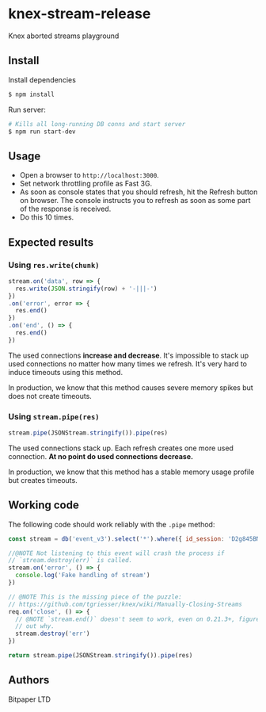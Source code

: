 # knex-stream-release
Knex aborted streams playground

## Install

Install dependencies

```js
$ npm install
```

Run server:

```bash
# Kills all long-running DB conns and start server
$ npm run start-dev
```

## Usage

- Open a browser to `http://localhost:3000`.
- Set network throttling profile as Fast 3G.
- As soon as console states that you should refresh, hit the Refresh button
  on browser. The console instructs you to refresh as soon as some part of the
  response is received.
- Do this 10 times.

## Expected results

### Using `res.write(chunk)`

```js
stream.on('data', row => {
  res.write(JSON.stringify(row) + '-|||-')
})
.on('error', error => {
  res.end()
})
.on('end', () => {
  res.end()
})
```
The used connections **increase and decrease**. It's impossible to stack up used
connections no matter how many times we refresh. It's very hard to induce
timeouts using this method.

In production, we know that this method causes severe memory spikes but does not
create timeouts.

### Using `stream.pipe(res)`

```js
stream.pipe(JSONStream.stringify()).pipe(res)
```

The used connections stack up. Each refresh creates one more used connection. **At no point do used connections decrease.**

In production, we know that this method has a stable memory usage profile but
creates timeouts.

## Working code

The following code should work reliably with the `.pipe` method:

```js
const stream = db('event_v3').select('*').where({ id_session: 'D2g845BN-' }).stream()

//@NOTE Not listening to this event will crash the process if
// `stream.destroy(err)` is called.
stream.on('error', () => {
  console.log('Fake handling of stream')
})

// @NOTE This is the missing piece of the puzzle:
// https://github.com/tgriesser/knex/wiki/Manually-Closing-Streams
req.on('close', () => {
  // @NOTE `stream.end()` doesn't seem to work, even on 0.21.3+, figure
  // out why.
  stream.destroy('err')
})

return stream.pipe(JSONStream.stringify()).pipe(res)
```

## Authors

Bitpaper LTD
